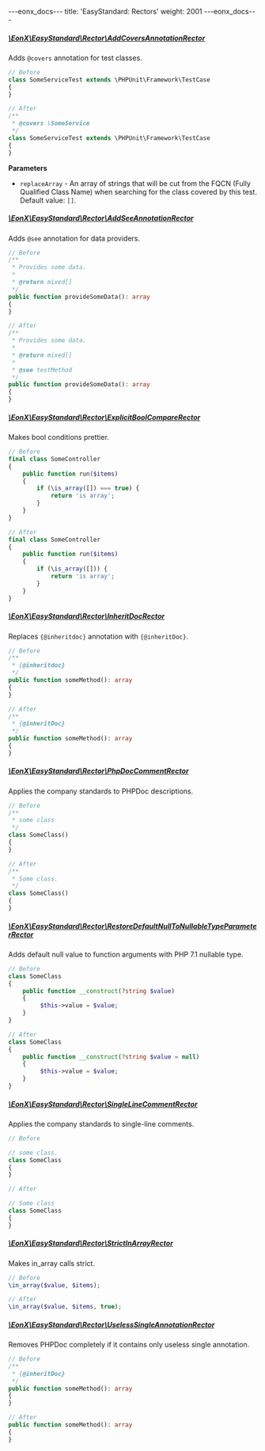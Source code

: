---eonx_docs--- title: 'EasyStandard: Rectors' weight: 2001 ---eonx_docs---

##### [\EonX\EasyStandard\Rector\AddCoversAnnotationRector][1]

Adds `@covers` annotation for test classes.

```php
// Before
class SomeServiceTest extends \PHPUnit\Framework\TestCase
{
}
```

```php
// After
/**
 * @covers \SomeService
 */
class SomeServiceTest extends \PHPUnit\Framework\TestCase
{
}
```

**Parameters**

- `replaceArray` - An array of strings that will be cut from the FQCN (Fully Qualified Class Name) when searching for
  the class covered by this test. Default value: `[]`.

##### [\EonX\EasyStandard\Rector\AddSeeAnnotationRector][2]

Adds `@see` annotation for data providers.

```php
// Before
/**
 * Provides some data.
 *
 * @return mixed[]
 */
public function provideSomeData(): array
{
}
```

```php
// After
/**
 * Provides some data.
 *
 * @return mixed[]
 *
 * @see testMethod
 */
public function provideSomeData(): array
{
}
```

##### [\EonX\EasyStandard\Rector\ExplicitBoolCompareRector][3]

Makes bool conditions prettier.

```php
// Before
final class SomeController
{
    public function run($items)
    {
        if (\is_array([]) === true) {
            return 'is array';
        }
    }
}
```

```php
// After
final class SomeController
{
    public function run($items)
    {
        if (\is_array([])) {
            return 'is array';
        }
    }
}
```

##### [\EonX\EasyStandard\Rector\InheritDocRector][4]

Replaces `{@inheritdoc}` annotation with `{@inheritDoc}`.

```php
// Before
/**
 * {@inheritdoc}
 */
public function someMethod(): array
{
}
```

```php
// After
/**
 * {@inheritDoc}
 */
public function someMethod(): array
{
}
```

##### [\EonX\EasyStandard\Rector\PhpDocCommentRector][5]

Applies the company standards to PHPDoc descriptions.

```php
// Before
/**
 * some class
 */
class SomeClass()
{
}
```

```php
// After
/**
 * Some class.
 */
class SomeClass()
{
}
```

##### [\EonX\EasyStandard\Rector\RestoreDefaultNullToNullableTypeParameterRector][6]

Adds default null value to function arguments with PHP 7.1 nullable type.

```php
// Before
class SomeClass
{
    public function __construct(?string $value)
    {
         $this->value = $value;
    }
}
```

```php
// After
class SomeClass
{
    public function __construct(?string $value = null)
    {
         $this->value = $value;
    }
}
```

##### [\EonX\EasyStandard\Rector\SingleLineCommentRector][7]

Applies the company standards to single-line comments.

```php
// Before

// some class.
class SomeClass
{
}
```

```php
// After

// Some class
class SomeClass
{
}
```

##### [\EonX\EasyStandard\Rector\StrictInArrayRector][8]

Makes in_array calls strict.

```php
// Before
\in_array($value, $items);
```

```php
// After
\in_array($value, $items, true);
```

##### [\EonX\EasyStandard\Rector\UselessSingleAnnotationRector][9]

Removes PHPDoc completely if it contains only useless single annotation.

```php
// Before
/**
 * {@inheritDoc}
 */
public function someMethod(): array
{
}
```

```php
// After
public function someMethod(): array
{
}
```

[1]: https://github.com/eonx-com/easy-monorepo/blob/master/packages/EasyStandard/src/Rector/AddCoversAnnotationRector.php

[2]: https://github.com/eonx-com/easy-monorepo/blob/master/packages/EasyStandard/src/Rector/AddSeeAnnotationRector.php

[3]: https://github.com/eonx-com/easy-monorepo/blob/master/packages/EasyStandard/src/Rector/ExplicitBoolCompareRector.php

[4]: https://github.com/eonx-com/easy-monorepo/blob/master/packages/EasyStandard/src/Rector/InheritDocRector.php

[5]: https://github.com/eonx-com/easy-monorepo/blob/master/packages/EasyStandard/src/Rector/PhpDocCommentRector.php

[6]: https://github.com/eonx-com/easy-monorepo/blob/master/packages/EasyStandard/src/Rector/RestoreDefaultNullToNullableTypeParameterRector.php

[7]: https://github.com/eonx-com/easy-monorepo/blob/master/packages/EasyStandard/src/Rector/SingleLineCommentRector.php

[8]: https://github.com/eonx-com/easy-monorepo/blob/master/packages/EasyStandard/src/Rector/StrictInArrayRector.php

[9]: https://github.com/eonx-com/easy-monorepo/blob/master/packages/EasyStandard/src/Rector/UselessSingleAnnotationRector.php
